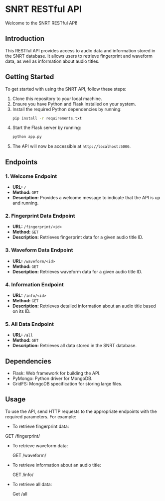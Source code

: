 # SNRT RESTful API

Welcome to the SNRT RESTful API!

## Introduction

This RESTful API provides access to audio data and information stored in the SNRT database. It allows users to retrieve fingerprint and waveform data, as well as information about audio titles.

## Getting Started

To get started with using the SNRT API, follow these steps:

1. Clone this repository to your local machine.
2. Ensure you have Python and Flask installed on your system.
3. Install the required Python dependencies by running:
    ```bash
    pip install -r requirements.txt
    ```
4. Start the Flask server by running:
    ```bash
    python app.py
    ```
5. The API will now be accessible at `http://localhost:5000`.

## Endpoints

### 1. Welcome Endpoint

- **URL:** `/`
- **Method:** `GET`
- **Description:** Provides a welcome message to indicate that the API is up and running.

### 2. Fingerprint Data Endpoint

- **URL:** `/fingerprint/<id>`
- **Method:** `GET`
- **Description:** Retrieves fingerprint data for a given audio title ID.

### 3. Waveform Data Endpoint

- **URL:** `/waveform/<id>`
- **Method:** `GET`
- **Description:** Retrieves waveform data for a given audio title ID.

### 4. Information Endpoint

- **URL:** `/info/<id>`
- **Method:** `GET`
- **Description:** Retrieves detailed information about an audio title based on its ID.

### 5. All Data Endpoint

- **URL:** `/all`
- **Method:** `GET`
- **Description:** Retrieves all data stored in the SNRT database.

## Dependencies

- Flask: Web framework for building the API.
- PyMongo: Python driver for MongoDB.
- GridFS: MongoDB specification for storing large files.

## Usage

To use the API, send HTTP requests to the appropriate endpoints with the required parameters. For example:

- To retrieve fingerprint data:

GET /fingerprint/<id>

- To retrieve waveform data:

  GET /waveform/<id>

- To retrieve information about an audio title:

  GET /info/<id>

- To retrieve all data:

  Get /all


